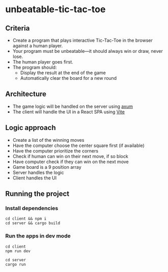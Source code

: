 # unbeatable-tic-tac-toe

## Criteria

- Create a program that plays interactive Tic-Tac-Toe in the browser against a human player.
- Your program must be unbeatable—it should always win or draw, never lose.
- The human player goes first.
- The program should:
  - Display the result at the end of the game
  - Automatically clear the board for a new round

## Architecture

- The game logic will be handled on the server using [axum](https://crates.io/crates/axum)
- The client will handle the UI in a React SPA using [Vite](https://vite.dev)

## Logic approach

- Create a list of the winning moves
- Have the computer choose the center square first (if available)
- Have the computer prioritize the corners
- Check if human can win on their next move, if so block
- Have computer check if they can win on the next move
- Game board is a 9 position array
- Server handles the logic
- Client handles the UI

## Running the project

### Install dependencies
```
cd client && npm i
cd server && cargo build
```

### Run the apps in dev mode
```
cd client
npm run dev
```

```
cd server
cargo run
```
